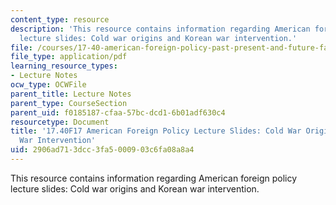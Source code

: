 ```yaml
---
content_type: resource
description: 'This resource contains information regarding American foreign policy
  lecture slides: Cold war origins and Korean war intervention.'
file: /courses/17-40-american-foreign-policy-past-present-and-future-fall-2017/2906ad713dcc3fa5000903c6fa08a8a4_MIT17_40F17_ColdWarOrigins.pdf
file_type: application/pdf
learning_resource_types:
- Lecture Notes
ocw_type: OCWFile
parent_title: Lecture Notes
parent_type: CourseSection
parent_uid: f0185187-cfaa-57bc-dcd1-6b01adf630c4
resourcetype: Document
title: '17.40F17 American Foreign Policy Lecture Slides: Cold War Origins and Korean
  War Intervention'
uid: 2906ad71-3dcc-3fa5-0009-03c6fa08a8a4
---
```

This resource contains information regarding American foreign policy lecture slides: Cold war origins and Korean war intervention.

